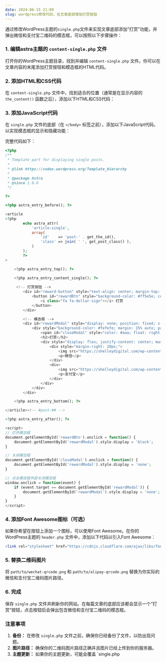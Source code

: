 ```yaml
---
date: 2024-06-15 21:09
slug: wordpress修改代码，在文章底部增加打赏按钮
---
```


通过修改WordPress主题的`single.php`文件来实现文章底部添加“打赏”功能，并弹出微信和支付宝二维码的模态框，可以按照以下步骤操作：

### 1. 编辑astra主题的 `content-single.php` 文件

打开你的WordPress主题目录，找到并编辑 `content-single.php` 文件。你可以在文章内容的末尾添加打赏按钮和模态框的HTML代码。

### 2. 添加HTML和CSS代码

在 `content-single.php` 文件中，找到适合的位置（通常是在显示内容的 `the_content()` 函数之后），添加以下HTML和CSS代码：

### 3. 添加JavaScript代码

在 `single.php` 文件的底部（在 `</body>` 标签之前），添加以下JavaScript代码，以实现模态框的显示和隐藏功能：

<!-- truncate -->

完整代码如下：

```php
<?php
/**
 * Template part for displaying single posts.
 *
 * @link https://codex.wordpress.org/Template_Hierarchy
 *
 * @package Astra
 * @since 1.0.0
 */

?>

<?php astra_entry_before(); ?>

<article
<?php
		echo astra_attr(
			'article-single',
			array(
				'id'    => 'post-' . get_the_id(),
				'class' => join( ' ', get_post_class() ),
			)
		);
		?>
>

	<?php astra_entry_top(); ?>

	<?php astra_entry_content_single(); ?>
	
	 <!-- 打赏按钮 -->
        <div id="reward-button" style="text-align: center; margin-top: 20px;">
            <button id="rewardBtn" style="background-color: #ff5e5e; color: white; padding: 10px 20px; border: none; border-radius: 5px; cursor: pointer;">
                <i class="fa fa-dollar-sign"></i> 打赏
            </button>
        </div>

        <!-- 模态框 -->
        <div id="rewardModal" style="display: none; position: fixed; z-index: 1; left: 0; top: 0; width: 100%; height: 100%; overflow: auto; background-color: rgba(0,0,0,0.4);">
            <div style="background-color: #fefefe; margin: 15% auto; padding: 20px; border: 1px solid #888; width: 80%; max-width: 600px; text-align: center; border-radius: 10px;">
                <span id="closeModal" style="color: #aaa; float: right; font-size: 28px; font-weight: bold; cursor: pointer;">&times;</span>
                <h2>打赏</h2>
                <div style="display: flex; justify-content: center; margin-top: 20px;">
                    <div style="margin-right: 20px;">
                        <img src="https://shelleydigital.com/wp-content/uploads/2023/08/wechat-pay.jpg" alt="微信打赏" style="width: 150px; height: 150px;">
                        <p>微信</p>
                    </div>
                    <div>
                        <img src="https://shelleydigital.com/wp-content/uploads/2023/08/alipay.jpg" alt="支付宝打赏" style="width: 150px; height: 150px;">
                        <p>支付宝</p>
                    </div>
                </div>
            </div>
        </div>

	<?php astra_entry_bottom(); ?>

</article><!-- #post-## -->

<?php astra_entry_after(); ?>

<script>
// 打开模态框
document.getElementById('rewardBtn').onclick = function() {
    document.getElementById('rewardModal').style.display = 'block';
}

// 关闭模态框
document.getElementById('closeModal').onclick = function() {
    document.getElementById('rewardModal').style.display = 'none';
}

// 点击模态框外部关闭模态框
window.onclick = function(event) {
    if (event.target == document.getElementById('rewardModal')) {
        document.getElementById('rewardModal').style.display = 'none';
    }
}
</script>

```

### 4. 添加Font Awesome图标（可选）

如果你希望在按钮上添加一个图标，可以使用Font Awesome。在你的WordPress主题的 `header.php` 文件中，添加以下代码以引入Font Awesome：

```php
<link rel="stylesheet" href="https://cdnjs.cloudflare.com/ajax/libs/font-awesome/5.15.4/css/all.min.css">
```

### 5. 替换二维码图片

将 `path/to/wechat-qrcode.png` 和 `path/to/alipay-qrcode.png` 替换为你实际的微信和支付宝二维码图片路径。

### 6. 完成

保存 `single.php` 文件并刷新你的网站。在每篇文章的底部应该都会显示一个“打赏”按钮，点击按钮后会弹出包含微信和支付宝二维码的模态框。

### 注意事项

1. **备份：** 在修改 `single.php` 文件之前，确保你已经备份了文件，以防出现问题。
2. **图片路径：** 确保你的二维码图片路径正确并且图片已经上传到你的服务器。
3. **主题更新：** 如果你的主题更新，可能会覆盖 `single.php

